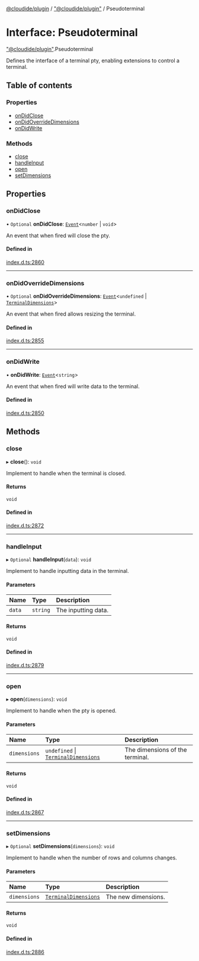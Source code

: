 [@cloudide/plugin](../README.md) / ["@cloudide/plugin"](../modules/_cloudide_plugin_.md) / Pseudoterminal

# Interface: Pseudoterminal

["@cloudide/plugin"](../modules/_cloudide_plugin_.md).Pseudoterminal

Defines the interface of a terminal pty, enabling extensions to control a terminal.

## Table of contents

### Properties

- [onDidClose](cloudide_plugin_.Pseudoterminal.md#ondidclose)
- [onDidOverrideDimensions](cloudide_plugin_.Pseudoterminal.md#ondidoverridedimensions)
- [onDidWrite](cloudide_plugin_.Pseudoterminal.md#ondidwrite)

### Methods

- [close](cloudide_plugin_.Pseudoterminal.md#close)
- [handleInput](cloudide_plugin_.Pseudoterminal.md#handleinput)
- [open](cloudide_plugin_.Pseudoterminal.md#open)
- [setDimensions](cloudide_plugin_.Pseudoterminal.md#setdimensions)

## Properties

### onDidClose

• `Optional` **onDidClose**: [`Event`](cloudide_plugin_.Event.md)<`number` \| `void`\>

An event that when fired will close the pty.

#### Defined in

[index.d.ts:2860](https://github.com/shuyaqian/cloudide-plugin-api/blob/26b31b9/index.d.ts#L2860)

___

### onDidOverrideDimensions

• `Optional` **onDidOverrideDimensions**: [`Event`](cloudide_plugin_.Event.md)<`undefined` \| [`TerminalDimensions`](cloudide_plugin_.TerminalDimensions.md)\>

An event that when fired allows resizing the terminal.

#### Defined in

[index.d.ts:2855](https://github.com/shuyaqian/cloudide-plugin-api/blob/26b31b9/index.d.ts#L2855)

___

### onDidWrite

• **onDidWrite**: [`Event`](cloudide_plugin_.Event.md)<`string`\>

An event that when fired will write data to the terminal.

#### Defined in

[index.d.ts:2850](https://github.com/shuyaqian/cloudide-plugin-api/blob/26b31b9/index.d.ts#L2850)

## Methods

### close

▸ **close**(): `void`

Implement to handle when the terminal is closed.

#### Returns

`void`

#### Defined in

[index.d.ts:2872](https://github.com/shuyaqian/cloudide-plugin-api/blob/26b31b9/index.d.ts#L2872)

___

### handleInput

▸ `Optional` **handleInput**(`data`): `void`

Implement to handle inputting data in the terminal.

#### Parameters

| Name | Type | Description |
| :------ | :------ | :------ |
| `data` | `string` | The inputting data. |

#### Returns

`void`

#### Defined in

[index.d.ts:2879](https://github.com/shuyaqian/cloudide-plugin-api/blob/26b31b9/index.d.ts#L2879)

___

### open

▸ **open**(`dimensions`): `void`

Implement to handle when the pty is opened.

#### Parameters

| Name | Type | Description |
| :------ | :------ | :------ |
| `dimensions` | `undefined` \| [`TerminalDimensions`](cloudide_plugin_.TerminalDimensions.md) | The dimensions of the terminal. |

#### Returns

`void`

#### Defined in

[index.d.ts:2867](https://github.com/shuyaqian/cloudide-plugin-api/blob/26b31b9/index.d.ts#L2867)

___

### setDimensions

▸ `Optional` **setDimensions**(`dimensions`): `void`

Implement to handle when the number of rows and columns changes.

#### Parameters

| Name | Type | Description |
| :------ | :------ | :------ |
| `dimensions` | [`TerminalDimensions`](cloudide_plugin_.TerminalDimensions.md) | The new dimensions. |

#### Returns

`void`

#### Defined in

[index.d.ts:2886](https://github.com/shuyaqian/cloudide-plugin-api/blob/26b31b9/index.d.ts#L2886)
